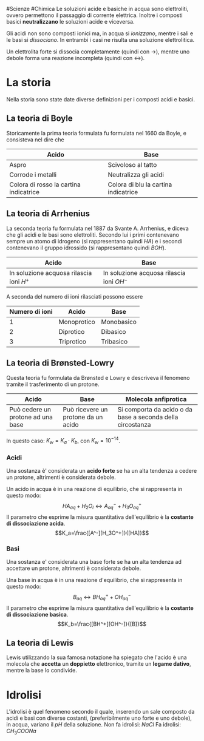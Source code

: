 #Scienze #Chimica 
Le soluzioni acide e basiche in acqua sono elettroliti, ovvero permettono il passaggio di corrente elettrica. Inoltre i composti basici **neutralizzano** le soluzioni acide e viceversa.

Gli acidi non sono composti ionici ma, in acqua si *ionizzano*, mentre i sali e le basi si *dissociano*. In entrambi i casi ne risulta una soluzione elettrolitica.

Un elettrolita forte si dissocia completamente (quindi con $\rightarrow$), mentre uno debole forma una reazione incompleta (quindi con $\leftrightarrow$).

# La storia
Nella storia sono state date diverse definizioni per i composti acidi e basici.
## La teoria di Boyle
Storicamente la prima teoria formulata fu formulata nel 1660 da Boyle, e consisteva nel dire che

| Acido                                  | Base                                 |
| -------------------------------------- | ------------------------------------ |
| Aspro                                  | Scivoloso al tatto                   |
| Corrode i metalli                      | Neutralizza gli acidi                |
| Colora di rosso la cartina indicatrice | Colora di blu la cartina indicatrice |

## La teoria di Arrhenius
La seconda teoria fu formulata nel 1887 da Svante A. Arrhenius, e diceva che gli acidi e le basi sono elettroliti.
Secondo lui i primi contenevano sempre un atomo di idrogeno (si rappresentano quindi $HA$) e i secondi contenevano il gruppo idrossido (si rappresentano quindi $BOH$).

| Acido                                    | Base                                      |
| ---------------------------------------- | ----------------------------------------- |
| In soluzione acquosa rilascia ioni $H^+$ | In soluzione acquosa rilascia ioni $OH^-$ |
A seconda del numero di ioni rilasciati possono essere

| Numero di ioni | Acido       | Base       |
| -------------- | ----------- | ---------- |
| 1              | Monoprotico | Monobasico |
| 2              | Diprotico   | Dibasico   |
| 3              | Triprotico  | Tribasico  |
## La teoria di Brønsted-Lowry
Questa teoria fu formulata da Brønsted e Lowry e descriveva il fenomeno tramite il trasferimento di un protone.

| Acido                             | Base                                | Molecola anfiprotica                                       |
| --------------------------------- | ----------------------------------- | ---------------------------------------------------------- |
| Può cedere un protone ad una base | Può ricevere un protone da un acido | Si comporta da acido o da base a seconda della circostanza |
In questo caso: $K_w = K_a \cdot K_b$, con $K_w=10^{-14}$. 
### Acidi
Una sostanza è' considerata un **acido forte** se ha un alta tendenza a cedere un protone, altrimenti è considerata debole.

Un acido in acqua è in una reazione di equilibrio, che si rappresenta in questo modo:
$$ HA_{aq} + H_2O_{l} \leftrightarrow A^-_{aq} + H_3O^+_{aq}$$
Il parametro che esprime la misura quantitativa dell'equilibrio è la **costante di dissociazione acida**.
$$K_a=\frac{[A^-][H_3O^+]}{[HA]}$$
### Basi
Una sostanza e' considerata una base forte se ha un alta tendenza ad accettare un protone, altrimenti è considerata debole.

Una base in acqua è in una reazione d'equilibrio, che si rappresenta in questo modo:
$$B_{aq} \leftrightarrow BH^+_{aq}+OH^-_{aq}$$
Il parametro che esprime la misura quantitativa dell'equilibrio è la **costante di dissociazione basica**.
$$K_b=\frac{[BH^+][OH^-]}{[B]}$$
## La teoria di Lewis
Lewis utilizzando la sua famosa notazione ha spiegato che l'acido è una molecola che **accetta** un **doppietto** elettronico, tramite un **legame dativo**, mentre la base lo condivide.
# Idrolisi
L'idrolisi è quel fenomeno secondo il quale, inserendo un sale composto da acidi e basi con diverse costanti, (preferibilmente uno forte e uno debole), in acqua, variano il $pH$ della soluzione.
Non fa idrolisi: $NaCl$
Fa idrolisi: $CH_3COONa$ 